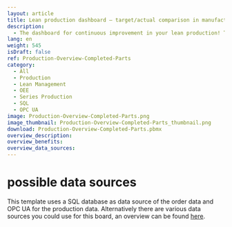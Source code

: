 ```yaml
---
layout: article
title: Lean production dashboard – target/actual comparison in manufacturing 
description: 
  - The dashboard for continuous improvement in your lean production! This template provides a useful overview of your production processes! It shows you the quantity of finished parts and the target quantity in a target/actual comparison. In addition, you can view throughput and downtimes, GAE values, orders and other meta-information. Download the template directly and customize it according to your needs.
lang: en
weight: 545
isDraft: false
ref: Production-Overview-Completed-Parts
category:
  - All
  - Production
  - Lean Management
  - OEE
  - Series Production
  - SQL
  - OPC UA
image: Production-Overview-Completed-Parts.png
image_thumbnail: Production-Overview-Completed-Parts_thumbnail.png
download: Production-Overview-Completed-Parts.pbmx
overview_description:
overview_benefits:
overview_data_sources:
---
```

# possible data sources
This template uses a SQL database as data source of the order data and OPC UA for the production data. Alternatively there are various data sources you could use for this board, an overview can be found [here](https://peakboard.com/schnittstellen/).